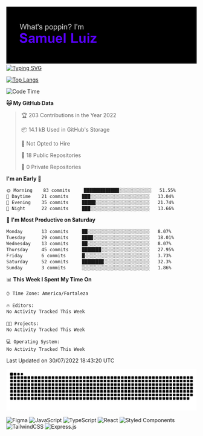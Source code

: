 ![Samuel](https://github.com/samluiz/samluiz/blob/main/header.png)
[![Typing SVG](https://readme-typing-svg.herokuapp.com?font=&duration=7000&color=CC5CF7&background=FFFFFF00&lines=I'm+a+Front+End+Developer%2C+lets+link)](https://git.io/typing-svg)

[![Top Langs](https://github-readme-stats.vercel.app/api/top-langs/?username=samluiz&theme=ocean_dark)](https://github.com/samluiz/github-readme-stats)

<!--START_SECTION:waka-->
![Code Time](http://img.shields.io/badge/Code%20Time-3%20hrs-blue)

**🐱 My GitHub Data** 

> 🏆 203 Contributions in the Year 2022
 > 
> 📦 14.1 kB Used in GitHub's Storage 
 > 
> 🚫 Not Opted to Hire
 > 
> 📜 18 Public Repositories 
 > 
> 🔑 0 Private Repositories  
 > 
**I'm an Early 🐤** 

```text
🌞 Morning    83 commits     █████████████░░░░░░░░░░░░   51.55% 
🌆 Daytime    21 commits     ███░░░░░░░░░░░░░░░░░░░░░░   13.04% 
🌃 Evening    35 commits     █████░░░░░░░░░░░░░░░░░░░░   21.74% 
🌙 Night      22 commits     ███░░░░░░░░░░░░░░░░░░░░░░   13.66%

```
📅 **I'm Most Productive on Saturday** 

```text
Monday       13 commits     ██░░░░░░░░░░░░░░░░░░░░░░░   8.07% 
Tuesday      29 commits     ████░░░░░░░░░░░░░░░░░░░░░   18.01% 
Wednesday    13 commits     ██░░░░░░░░░░░░░░░░░░░░░░░   8.07% 
Thursday     45 commits     ███████░░░░░░░░░░░░░░░░░░   27.95% 
Friday       6 commits      █░░░░░░░░░░░░░░░░░░░░░░░░   3.73% 
Saturday     52 commits     ████████░░░░░░░░░░░░░░░░░   32.3% 
Sunday       3 commits      ░░░░░░░░░░░░░░░░░░░░░░░░░   1.86%

```


📊 **This Week I Spent My Time On** 

```text
⌚︎ Time Zone: America/Fortaleza

🔥 Editors: 
No Activity Tracked This Week

🐱‍💻 Projects: 
No Activity Tracked This Week

💻 Operating System: 
No Activity Tracked This Week

```


 Last Updated on 30/07/2022 18:43:20 UTC
<!--END_SECTION:waka-->

![GitHub Snake dark](https://github.com/samluiz/samluiz/blob/output/github-contribution-grid-snake-dark.svg)

![Figma](https://img.shields.io/badge/figma-%23F24E1E.svg?style=for-the-badge&logo=figma&logoColor=white)
![JavaScript](https://img.shields.io/badge/javascript-%23323330.svg?style=for-the-badge&logo=javascript&logoColor=%23F7DF1E)
![TypeScript](https://img.shields.io/badge/typescript-%23007ACC.svg?style=for-the-badge&logo=typescript&logoColor=white)
![React](https://img.shields.io/badge/react-%2320232a.svg?style=for-the-badge&logo=react&logoColor=%2361DAFB)
![Styled Components](https://img.shields.io/badge/styled--components-DB7093?style=for-the-badge&logo=styled-components&logoColor=white)
![TailwindCSS](https://img.shields.io/badge/tailwindcss-%2338B2AC.svg?style=for-the-badge&logo=tailwind-css&logoColor=white)
![Express.js](https://img.shields.io/badge/express.js-%23404d59.svg?style=for-the-badge&logo=express&logoColor=%2361DAFB)
